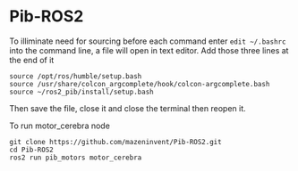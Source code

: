 # Pib-ROS2

To illiminate need for sourcing before each command enter ```edit ~/.bashrc``` into the command line, a file will open in text editor. Add those three lines at the end of it
```
source /opt/ros/humble/setup.bash
source /usr/share/colcon_argcomplete/hook/colcon-argcomplete.bash
source ~/ros2_pib/install/setup.bash
```
Then save the file, close it and close the terminal then reopen it.

To run motor_cerebra node
```
git clone https://github.com/mazeninvent/Pib-ROS2.git
cd Pib-ROS2
ros2 run pib_motors motor_cerebra
```
